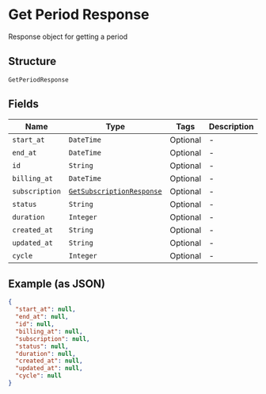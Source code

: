 
# Get Period Response

Response object for getting a period

## Structure

`GetPeriodResponse`

## Fields

| Name | Type | Tags | Description |
|  --- | --- | --- | --- |
| `start_at` | `DateTime` | Optional | - |
| `end_at` | `DateTime` | Optional | - |
| `id` | `String` | Optional | - |
| `billing_at` | `DateTime` | Optional | - |
| `subscription` | [`GetSubscriptionResponse`](../../doc/models/get-subscription-response.md) | Optional | - |
| `status` | `String` | Optional | - |
| `duration` | `Integer` | Optional | - |
| `created_at` | `String` | Optional | - |
| `updated_at` | `String` | Optional | - |
| `cycle` | `Integer` | Optional | - |

## Example (as JSON)

```json
{
  "start_at": null,
  "end_at": null,
  "id": null,
  "billing_at": null,
  "subscription": null,
  "status": null,
  "duration": null,
  "created_at": null,
  "updated_at": null,
  "cycle": null
}
```

